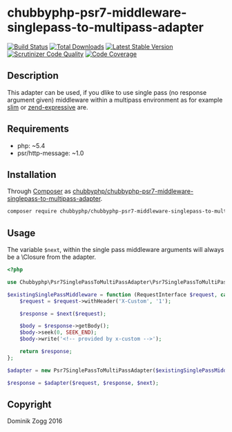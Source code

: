 # chubbyphp-psr7-middleware-singlepass-to-multipass-adapter

[![Build Status](https://api.travis-ci.org/chubbyphp/chubbyphp-psr7-middleware-singlepass-to-multipass-adapter.png?branch=master)](https://travis-ci.org/chubbyphp/chubbyphp-psr7-middleware-singlepass-to-multipass-adapter)
[![Total Downloads](https://poser.pugx.org/chubbyphp/chubbyphp-psr7-middleware-singlepass-to-multipass-adapter/downloads.png)](https://packagist.org/packages/chubbyphp/chubbyphp-psr7-middleware-singlepass-to-multipass-adapter)
[![Latest Stable Version](https://poser.pugx.org/chubbyphp/chubbyphp-psr7-middleware-singlepass-to-multipass-adapter/v/stable.png)](https://packagist.org/packages/chubbyphp/chubbyphp-psr7-middleware-singlepass-to-multipass-adapter)
[![Scrutinizer Code Quality](https://scrutinizer-ci.com/g/chubbyphp/chubbyphp-psr7-middleware-singlepass-to-multipass-adapter/badges/quality-score.png?b=master)](https://scrutinizer-ci.com/g/chubbyphp/chubbyphp-psr7-middleware-singlepass-to-multipass-adapter/?branch=master)
[![Code Coverage](https://scrutinizer-ci.com/g/chubbyphp/chubbyphp-psr7-middleware-singlepass-to-multipass-adapter/badges/coverage.png?b=master)](https://scrutinizer-ci.com/g/chubbyphp/chubbyphp-psr7-middleware-singlepass-to-multipass-adapter/?branch=master)


## Description

This adapter can be used, if you dlike to use single pass (no response argument given) middleware within
a multipass environment as for example [slim][2] or [zend-expressive][3] are.

## Requirements

 * php: ~5.4
 * psr/http-message: ~1.0

## Installation

Through [Composer](http://getcomposer.org) as [chubbyphp/chubbyphp-psr7-middleware-singlepass-to-multipass-adapter][1].

```sh
composer require chubbyphp/chubbyphp-psr7-middleware-singlepass-to-multipass-adapter "~1.0"
```

## Usage

The variable `$next`, within the single pass middleware arguments will always be a \Closure from the adapter.

```php
<?php

use Chubbyphp\Psr7SinglePassToMultiPassAdapter\Psr7SinglePassToMultiPassAdapter;

$existingSinglePassMiddleware = function (RequestInterface $request, callable $next) {
    $request = $request->withHeader('X-Custom', '1');

    $response = $next($request);

    $body = $response->getBody();
    $body->seek(0, SEEK_END);
    $body->write('<!-- provided by x-custom -->');

    return $response;
};

$adapter = new Psr7SinglePassToMultiPassAdapter($existingSinglePassMiddleware);

$response = $adapter($request, $response, $next);
```

[1]: https://packagist.org/packages/chubbyphp/chubbyphp-psr7-middleware-singlepass-to-multipass-adapter
[2]: https://github.com/slimphp/slim
[3]: https://github.com/zendframework/zend-expressive

## Copyright

Dominik Zogg 2016
